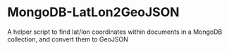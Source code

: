 # MongoDB-LatLon2GeoJSON
A helper script to find lat/lon coordinates within documents in a MongoDB collection, and convert them to GeoJSON 
